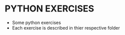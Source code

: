 # PYTHON EXERCISES

- Some python exercises
- Each exercise is described in thier respective folder
